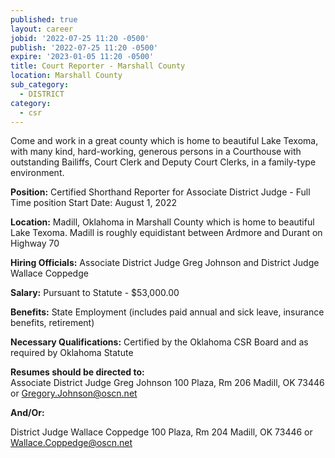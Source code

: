 ```yaml
---
published: true
layout: career
jobid: '2022-07-25 11:20 -0500'
publish: '2022-07-25 11:20 -0500'
expire: '2023-01-05 11:20 -0500'
title: Court Reporter - Marshall County
location: Marshall County
sub_category:
  - DISTRICT
category:
  - csr
---
```

Come and work in a great county which is home to beautiful Lake Texoma, with many kind, hard-working, generous persons in a Courthouse with outstanding Bailiffs, Court Clerk and Deputy Court Clerks, in a family-type environment.

**Position:** Certified Shorthand Reporter for Associate District Judge - Full Time position 
Start Date: August 1, 2022

**Location:** Madill, Oklahoma in Marshall County which is home to beautiful Lake Texoma.  Madill is roughly equidistant between Ardmore and Durant on Highway 70

**Hiring Officials:** Associate District Judge Greg Johnson and District Judge Wallace Coppedge

**Salary:** Pursuant to Statute - $53,000.00

**Benefits:** State Employment (includes paid annual and sick leave, insurance benefits, retirement)

**Necessary Qualifications:** Certified by the Oklahoma CSR Board and as required by Oklahoma Statute

**Resumes should be directed to:**  
Associate District Judge Greg Johnson
100 Plaza, Rm 206
Madill, OK 73446 or [Gregory.Johnson@oscn.net](mailto:Gregory.Johnson@oscn.net)

**And/Or:**

District Judge Wallace Coppedge
100 Plaza, Rm 204
Madill, OK 73446 or [Wallace.Coppedge@oscn.net](mailto:Wallace.Coppedge@oscn.net)
